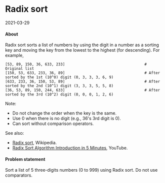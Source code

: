 # Radix sort

2021-03-29

#### About

Radix sort sorts a list of numbers by using the digit in a number as a sorting key and moving the key from the lowest to the highest (for descending). For example,

```
[53, 89, 150, 36, 633, 233]                                    # Original list
[150, 53, 633, 233, 36, 89]                                    # After sorted by the 1st (10^0) digit (0, 3, 3, 3, 6, 9)
[633, 233, 36, 150, 53, 89]                                    # After sorted by the 2nd (10^1) digit (3, 3, 3, 5, 5, 8)
[36, 53, 89, 150, 244, 633]                                    # After sorted by the 3rd (10^2) digit (0, 0, 0, 1, 2, 6)
```

Note:

- Do not change the order when the key is the same.
- Use 0 when there is no digit (e.g., 36's 3rd digit is 0).
- Can sort without comparison operators.

See also:

- [Radix sort](https://en.wikipedia.org/wiki/Radix_sort), Wikipedia.
- [Radix Sort Algorithm Introduction in 5 Minutes](https://www.youtube.com/watch?v=XiuSW_mEn7g), YouTube.


#### Problem statement

Sort a list of 5 three-digits numbers (0 to 999) using Radix sort. Do not use comparators.